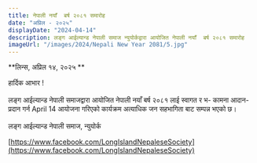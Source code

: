 ```yaml
---
title: नेपाली नयाँ  बर्ष २०८१ समारोह
date: "अप्रिल - २०२५"
displayDate: "2024-04-14"
description: लङ्ग आईल्यान्ड नेपाली समाज न्युयोर्कद्वारा आयोजित नेपाली नयाँ  बर्ष २०८१ समारोह
imageUrl: "/images/2024/Nepali New Year 2081/5.jpg"
---
```

**लिन्स, अप्रिल १४, २०२५ ** <br/>


हार्दिक आभार !<br/><br/>
लङ्ग आईल्यान्ड नेपाली समाजद्वारा आयोजित नेपाली नयाँ  बर्ष २०८१ लाई स्वागत र भ- कामना आदान-प्रदान गर्न April 14  आयोजना गरिएको कार्यक्रम अत्याधिक जन सहभागिता बाट सम्पन्न भएको छ।<br/>
<br/>
लङ्ग आईल्यान्ड नेपाली समाज, न्युयोर्क
<br/>


[https://www.facebook.com/LongIslandNepaleseSociety](https://www.facebook.com/LongIslandNepaleseSociety)




